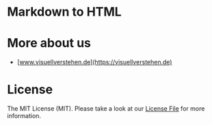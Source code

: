 # Markdown to HTML

# More about us
- [www.visuellverstehen.de](https://visuellverstehen.de)

# License
The MIT License (MIT). Please take a look at our [License File](LICENSE.md) for more information.
